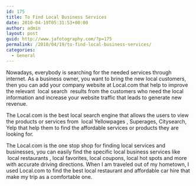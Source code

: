 ```yaml
---
id: 175
title: To Find Local Business Services
date: 2010-04-19T05:31:53+00:00
author: admin
layout: post
guid: http://www.jafotography.com/?p=175
permalink: /2010/04/19/to-find-local-business-services/
categories:
  - General
---
```

Nowadays, everybody is searching for the needed services through internet. As a business owner, you want to bring the new local customers, then you can add your company website at Local.com that help to improve the relevant &nbsp;local search&nbsp; results from the customers who need the local information and increase your website traffic that leads to generate new revenue.

The Local.com is the best local search engine that allows the users to view the products or services from &nbsp;local Yellowpages&nbsp;, Superages, Citysearch, Yelp that help them to find the affordable services or products they are looking for.

The Local.com is the one stop shop for finding local services and businesses, you can easily find the specific local business services like &nbsp;local restaurants&nbsp;, local favorites, local coupons, local hot spots and more with accurate driving directions. When I am traveled out of my hometown, I used Local.com to find the best local restaurant and affordable car hire that make my trip as a comfortable one.